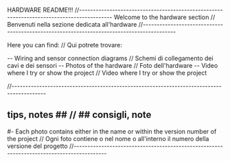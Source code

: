 HARDWARE README!!!
//------------------------------------------------------------------------------------------
Welcome to the hardware section // Benvenuti nella sezione dedicata all'hardware
//------------------------------------------------------------------------------------------

Here you can find: // Qui potrete trovare:

  -- Wiring and sensor connection diagrams // Schemi di collegamento dei cavi e dei sensori
  -- Photos of the hardware // Foto dell'hardware
  -- Video where I try or show the project // Video where I try or show the project
  



//------------------------------------------------------------------------------------------
## tips, notes ## // ## consigli, note ##

  #- Each photo contains either in the name or within the version number of the project //
     Ogni foto contiene o nel nome o all'interno il numero della versione del progetto
//------------------------------------------------------------------------------------------
